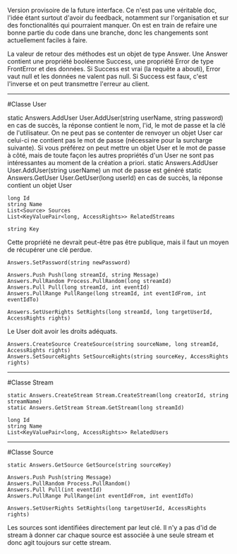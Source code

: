 Version provisoire de la future interface. Ce n'est pas une véritable doc, l'idée étant surtout d'avoir du feedback, 
notamment sur l'organisation et sur des fonctionalités qui pourraient manquer. On est en train de refaire une bonne partie du
code dans une branche, donc les changements sont actuellement faciles à faire.



La valeur de retour des méthodes est un objet de type Answer. Une Answer contient une propriété booléenne Success, une 
propriété Error de type FrontError et des données. Si Success est vrai (la requête a abouti), Error vaut null et les données
ne valent pas null. Si Success est faux, c'est l'inverse et on peut transmettre l'erreur au client.


---------------------------------------------------------------------------------------------------------------------------
#Classe User

  static Answers.AddUser User.AddUser(string userName, string password)
en cas de succès, la réponse contient le nom, l'id, le mot de passe et la clé de l'utilisateur. On ne peut pas se contenter 
de renvoyer un objet User car celui-ci ne contient pas le mot de passe (nécessaire pour la surcharge suivante). Si vous 
préférez on peut mettre un objet User et le mot de passe à côté, mais de toute façon les autres propriétés d'un User ne sont 
pas intéressantes au moment de la création a priori.
  static Answers.AddUser User.AddUser(string userName)
un mot de passe est généré
  static Answers.GetUser User.GetUser(long userId)
en cas de succès, la réponse contient un objet User


 	long Id
	string Name
	List<Source> Sources
	List<KeyValuePair<long, AccessRights>> RelatedStreams

	string Key
Cette propriété ne devrait peut-être pas être publique, mais il faut un moyen de récupérer une clé perdue.

	Answers.SetPassword(string newPassword)

	Answers.Push Push(long streamId, string Message)
	Answers.PullRandom Process.PullRandom(long streamId)
	Answers.Pull Pull(long streamId, int eventId)
	Answers.PullRange PullRange(long streamId, int eventIdFrom, int eventIdTo)

	Answers.SetUserRights SetRights(long streamId, long targetUserId, AccessRights rights)

Le User doit avoir les droits adéquats.

	Answers.CreateSource CreateSource(string sourceName, long streamId, AccessRights rights)
	Answers.SetSourceRights SetSourceRights(string sourceKey, AccessRights rights)


---------------------------------------------------------------------------------------------------------------------------
#Classe Stream

	static Answers.CreateStream Stream.CreateStream(long creatorId, string streamName)
	static Answers.GetStream Stream.GetStream(long streamId)
	
	long Id
	string Name
	List<KeyValuePair<long, AccessRights>> RelatedUsers


---------------------------------------------------------------------------------------------------------------------------
#Classe Source

	static Answers.GetSource GetSource(string sourceKey)

	Answers.Push Push(string Message)
	Answers.PullRandom Process.PullRandom()
	Answers.Pull Pull(int eventId)
	Answers.PullRange PullRange(int eventIdFrom, int eventIdTo)

	Answers.SetUserRights SetRights(long targetUserId, AccessRights rights)

Les sources sont identifiées directement par leut clé. Il n'y a pas d'id de stream à donner car chaque source est associée à 
une seule stream et donc agit toujours sur cette stream.
